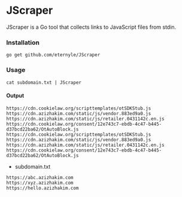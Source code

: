 # JScraper

JScraper is a Go tool that collects links to JavaScript files from stdin.


### Installation

```
go get github.com/eternyle/JScraper
```

### Usage

```
cat subdomain.txt | JScraper
```

#### Output

```
https://cdn.cookielaw.org/scripttemplates/otSDKStub.js
https://cdn.azizhakim.com/static/js/vendor.883ed9a0.js
https://cdn.azizhakim.com/static/js/retailer.0431142c.en.js
https://cdn.cookielaw.org/consent/12e743c7-ebdb-4c47-b445-d37bcd22ba62/OtAutoBlock.js
https://cdn.cookielaw.org/scripttemplates/otSDKStub.js
https://cdn.azizhakim.com/static/js/vendor.883ed9a0.js
https://cdn.azizhakim.com/static/js/retailer.0431142c.en.js
https://cdn.cookielaw.org/consent/12e743c7-ebdb-4c47-b445-d37bcd22ba62/OtAutoBlock.js
```

* subdomain.txt

```
https://abc.azizhakim.com
https://xyz.azizhakim.com
https://hello.azizhakim.com
```
